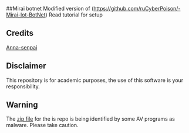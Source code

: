 ##Mirai botnet 
Modified version of (https://github.com/ruCyberPoison/-Mirai-Iot-BotNet)
Read tutorial for setup

## Credits
[Anna-senpai](https://hackforums.net/showthread.php?tid=5420472)

## Disclaimer
This repository is for academic purposes, the use of this software is your
responsibility.

## Warning
The [zip file](https://www.virustotal.com/en/file/f10667215040e87dae62dd48a5405b3b1b0fe7dbbfbf790d5300f3cd54893333/analysis/1477822491/) for the is repo is being identified by some AV programs as malware.  Please take caution. 
